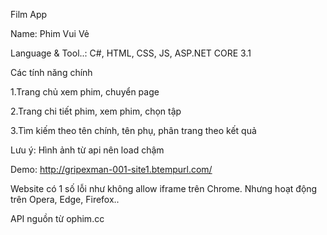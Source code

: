 Film App

Name: Phim Vui Vẻ

Language & Tool..: C#, HTML, CSS, JS, ASP.NET CORE 3.1 

Các tính năng chính

1.Trang chủ xem phim, chuyển page

2.Trang chi tiết phim, xem phim, chọn tập

3.Tìm kiếm theo tên chính, tên phụ, phân trang theo kết quả

Lưu ý: Hình ảnh từ api nên load chậm

Demo: http://gripexman-001-site1.btempurl.com/

Website có 1 số lỗi như không allow iframe trên Chrome. Nhưng hoạt động trên Opera, Edge, Firefox..

API nguồn từ ophim.cc

